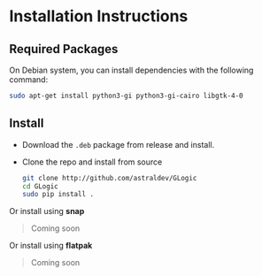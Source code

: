 # Installation Instructions

## __Required Packages__

  On Debian system, you can install dependencies with the following command:

  ```bash
  sudo apt-get install python3-gi python3-gi-cairo libgtk-4-0
  ```

## __Install__

* Download the `.deb` package from release and install.
* Clone the repo and install from source

  ```bash
  git clone http://github.com/astraldev/GLogic
  cd GLogic
  sudo pip install .
  ```

Or install using __snap__

> Coming soon

Or install using __flatpak__
> Coming soon
